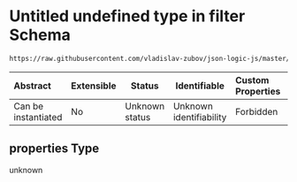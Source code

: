 # Untitled undefined type in filter Schema

```txt
https://raw.githubusercontent.com/vladislav-zubov/json-logic-js/master/schemas/operators/array/filter.json#/properties
```




| Abstract            | Extensible | Status         | Identifiable            | Custom Properties | Additional Properties | Access Restrictions | Defined In                                                          |
| :------------------ | ---------- | -------------- | ----------------------- | :---------------- | --------------------- | ------------------- | ------------------------------------------------------------------- |
| Can be instantiated | No         | Unknown status | Unknown identifiability | Forbidden         | Allowed               | none                | [filter.json\*](operators/array/filter.json "open original schema") |

## properties Type

unknown
